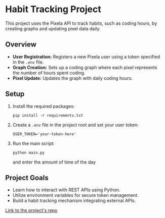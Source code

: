 # Habit Tracking Project

This project uses the Pixela API to track habits, such as coding hours, by creating graphs and updating pixel data daily.

## Overview

- **User Registration:** Registers a new Pixela user using a token specified in the `.env` file.
- **Graph Creation:** Sets up a coding graph where each pixel represents the number of hours spent coding.
- **Pixel Update:** Updates the graph with daily coding hours.

## Setup

1. Install the required packages:
     ```
     pip install -r requirements.txt
     ```
2. Create a `.env` file in the project root and set your user token:
     ```
     USER_TOKEN='your-token-here'
     ```
3. Run the main script:
     ```
     python main.py
     ```
    and enter the amount of time of the day

## Project Goals

- Learn how to interact with REST APIs using Python.
- Utilize environment variables for secure token management.
- Build a habit tracking mechanism integrating external APIs.

[Link to the project's repo](https://github.com/Songhai9/Habits-Tracker)
